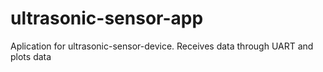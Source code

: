 # ultrasonic-sensor-app
Aplication for ultrasonic-sensor-device. Receives data through UART and plots data

